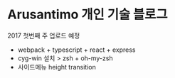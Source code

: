 # Arusantimo 개인 기술 블로그


2017 첫번째 주 업로드 예정

- webpack + typescript + react + express
- cyg-win 설치 > zsh + oh-my-zsh
- 사이드메뉴 height transition
